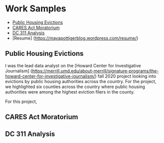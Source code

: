 Work Samples
================

  - [Public Housing Evictions](#pha)
  - [CARES Act Moratorium](#cares)
  - [DC 311 Analysis](#dc)
  - [Resume] (https://mayapottigerblog.wordpress.com/resume/)
  
## Public Housing Evictions

I was the lead data analyst on the [Howard Center for Investigative Journalism] (https://merrill.umd.edu/about-merrill/signature-programs/the-howard-center-for-investigative-journalism/) fall 2020 project looking into evictions by public housing authorities across the country. For the project, we highlighted six counties across the country where public housing authorities were among the highest eviction filers in the county.

For this project, 

<a id="pha"></a>

## CARES Act Moratorium

<a id="cares"></a>

## DC 311 Analysis

<a id="dc"></a>